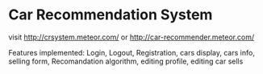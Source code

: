 # Car Recommendation System

visit http://crsystem.meteor.com/ or http://car-recommender.meteor.com/

Features implemented:
Login,
Logout,
Registration,
cars display,
cars info,
selling form,
Recomandation algorithm,
editing profile,
editing car sells


